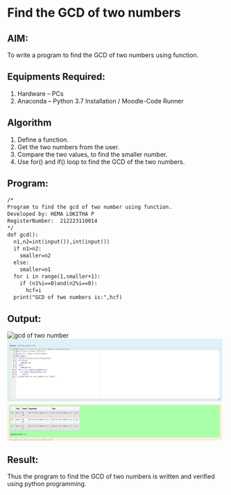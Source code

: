 # Find the GCD of two numbers

## AIM:
To write a program to find the GCD of two numbers using function.

## Equipments Required:
1. Hardware – PCs
2. Anaconda – Python 3.7 Installation / Moodle-Code Runner

## Algorithm
1. Define a function.
2. Get the two numbers from the user.
3. Compare the two values, to find the smaller number.
4. Use for() and if() loop to find the GCD of the two numbers.

## Program:
```
/*
Program to find the gcd of two number using function.
Developed by: HEMA LOKITHA P
RegisterNumber:  212223110014
*/
def gcd():
  n1,n2=int(input()),int(input())
  if n1>n2:
    smaller=n2
  else:
    smaller=n1
  for i in range(1,smaller+1):
    if (n1%i==0)and(n2%i==0):
      hcf=i
  print("GCD of two numbers is:",hcf)
```

## Output:
![gcd of two number](gcd.png)
![OUTPUT](<Screenshot 2023-12-20 205629.png>)


## Result:
Thus the program to find the GCD of two numbers is written and verified using python programming.
